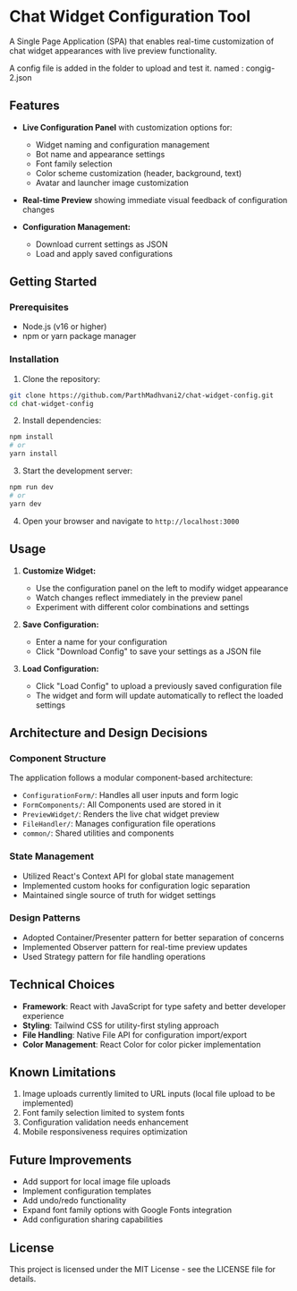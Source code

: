 # Chat Widget Configuration Tool

A Single Page Application (SPA) that enables real-time customization of chat widget appearances with live preview functionality.

A config file is added in the folder to upload and test it. named : congig-2.json

## Features

- **Live Configuration Panel** with customization options for:
  - Widget naming and configuration management
  - Bot name and appearance settings
  - Font family selection
  - Color scheme customization (header, background, text)
  - Avatar and launcher image customization

- **Real-time Preview** showing immediate visual feedback of configuration changes
- **Configuration Management:**
  - Download current settings as JSON
  - Load and apply saved configurations

## Getting Started

### Prerequisites

- Node.js (v16 or higher)
- npm or yarn package manager

### Installation

1. Clone the repository:
```bash
git clone https://github.com/ParthMadhvani2/chat-widget-config.git
cd chat-widget-config
```

2. Install dependencies:
```bash
npm install
# or
yarn install
```

3. Start the development server:
```bash
npm run dev
# or
yarn dev
```

4. Open your browser and navigate to `http://localhost:3000`

## Usage

1. **Customize Widget:**
   - Use the configuration panel on the left to modify widget appearance
   - Watch changes reflect immediately in the preview panel
   - Experiment with different color combinations and settings

2. **Save Configuration:**
   - Enter a name for your configuration
   - Click "Download Config" to save your settings as a JSON file

3. **Load Configuration:**
   - Click "Load Config" to upload a previously saved configuration file
   - The widget and form will update automatically to reflect the loaded settings

## Architecture and Design Decisions

### Component Structure

The application follows a modular component-based architecture:

- `ConfigurationForm/`: Handles all user inputs and form logic
- `FormComponents/`: All Components used are stored in it
- `PreviewWidget/`: Renders the live chat widget preview
- `FileHandler/`: Manages configuration file operations
- `common/`: Shared utilities and components

### State Management

- Utilized React's Context API for global state management
- Implemented custom hooks for configuration logic separation
- Maintained single source of truth for widget settings

### Design Patterns

- Adopted Container/Presenter pattern for better separation of concerns
- Implemented Observer pattern for real-time preview updates
- Used Strategy pattern for file handling operations

## Technical Choices

- **Framework**: React with JavaScript for type safety and better developer experience
- **Styling**: Tailwind CSS for utility-first styling approach
- **File Handling**: Native File API for configuration import/export
- **Color Management**: React Color for color picker implementation

## Known Limitations

1. Image uploads currently limited to URL inputs (local file upload to be implemented)
2. Font family selection limited to system fonts
3. Configuration validation needs enhancement
4. Mobile responsiveness requires optimization

## Future Improvements

- Add support for local image file uploads
- Implement configuration templates
- Add undo/redo functionality
- Expand font family options with Google Fonts integration
- Add configuration sharing capabilities


## License

This project is licensed under the MIT License - see the LICENSE file for details.